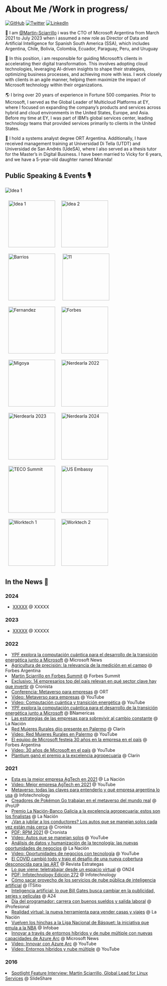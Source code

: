 # About Me /Work in progress/

[![GitHub](https://img.shields.io/badge/GitHub-%40MartinSciarrillo-239a3b.svg)](https://github.com/Martin-Sciarrillo)
[![Twitter](https://img.shields.io/badge/Twitter-%40Acatincho-58a1f2.svg)](https://twitter.com/Acatincho)
[![LinkedIn](https://img.shields.io/badge/Linked-in-0c66c3.svg)](https://www.linkedin.com/in/sciarrillo/)

👋 I am [@Martin-Sciarrillo](https://github.com/Martin-Sciarrillo) i was the CTO of Microsoft Argentina from March 2021 to July 2023 when i assumed a new role as Director of Data and Artificial Intelligence for Spanish South America (SSA), which includes Argentina, Chile, Bolivia, Colombia, Ecuador, Paraguay, Peru, and Uruguay 

🌟 In this position, i am responsible for guiding Microsoft’s clients in accelerating their digital transformation. This involves adopting cloud technologies, leveraging AI-driven insights to shape their strategies, optimizing business processes, and achieving more with less. I work closely with clients in an agile manner, helping them maximize the impact of Microsoft technology within their organizations.

🌎 I bring over 20 years of experience in Fortune 500 companies. Prior to Microsoft, I served as the Global Leader of Multicloud Platforms at EY, where I focused on expanding the company’s products and services across hybrid and cloud environments in the United States, Europe, and Asia. Before my time at EY, I was part of IBM’s global services center, leading technology teams that provided services primarily to clients in the United States.

🚀 I hold a systems analyst degree ORT Argentina. Additionally, I have received management training at Universidad Di Tella (UTDT) and Universidad de San Andrés (UdeSA), where I also served as a thesis tutor for the Master’s in Digital Business. I have been married to Vicky for 6 years, and we have a 5-year-old daughter named Miranda! 





## Public Speaking & Events 🎙️

<img src="Idea 1.jpeg" alt="Idea 1">

<img src="Idea 1.jpeg" alt="Idea 1" style="width: 150px; margin: 10px;"><img src="Idea 2.jpg" alt="Idea 2" style="width: 150px; margin: 10px;"><img src="Barrios.jpg" alt="Barrios" style="width: 150px; margin: 10px;">
<img src="11.jpg" alt="11" style="width: 150px; margin: 10px;"><img src="Fernandez.jpg" alt="Fernandez" style="width: 150px; margin: 10px;"><img src="Forbes.jpg" alt="Forbes" style="width: 150px; margin: 10px;"><img src="Migoya.jpg" alt="Migoya" style="width: 150px; margin: 10px;"><img src="Nerdearla 2022.jpg" alt="Nerdearla 2022" style="width: 150px; margin: 10px;"><img src="Nerdearla 2023.jpg" alt="Nerdearla 2023" style="width: 150px; margin: 10px;"><img src="Nerdearla 2024.jpg" alt="Nerdearla 2024" style="width: 150px; margin: 10px;"><img src="TECO Summit.jpeg" alt="TECO Summit" style="width: 150px; margin: 10px;"><img src="US Embassy.jpg" alt="US Embassy" style="width: 150px; margin: 10px;"><img src="Worktech 1.jpg" alt="Worktech 1" style="width: 150px; margin: 10px;"><img src="worktech 2.jpg" alt="Worktech 2" style="width: 150px; margin: 10px;">

## In the News 📰

### 2024

* [XXXXX](https://www.XXXXX) @ XXXXX

### 2023

* [XXXXX](https://www.XXXXX) @ XXXXX

### 2022

<li><a href="https://news.microsoft.com/es-xl/ypf-explora-la-computacion-cuantica-para-el-desarrollo-de-la-transicion-energetica-junto-a-microsoft/">YPF explora la computación cuántica para el desarrollo de la transición energética junto a Microsoft</a> @ Microsoft News</li>
        <li><a href="https://www.forbesargentina.com/summit/agricultura-precision-relevancia-medicion-campo-n23127">Agricultura de precisión: la relevancia de la medición en el campo</a> @ Forbes Argentina</li>
        <li><a href="https://www.forbessummit.com.ar/ponente/1385/martin-sciarrillo">Martin Sciarrillo en Forbes Summit</a> @ Forbes Summit</li>
        <li><a href="https://www.cronista.com/infotechnology/it-business/exclusivo-14-empresarios-top-del-pais-relevan-en-que-sector-clave-hay-que-invertir/">Exclusivo: 14 empresarios top del país relevan en qué sector clave hay que invertir</a> @ Cronista</li>
        <li><a href="https://campus.ort.edu.ar/articulo/1821217/conferencia-metaverso-para-empresas">Conferencia: Metaverso para empresas</a> @ ORT</li>
        <li><a href="https://youtu.be/XLT4BcYfLjg">Video: Metaverso para empresas</a> @ YouTube</li>
        <li><a href="https://youtu.be/SWnhzcGPRMw">Video: Computación cuántica y transición energética</a> @ YouTube</li>
        <li><a href="https://www.bnamericas.com/es/noticias/ypf-explora-la-computacion-cuantica-para-el-desarrollo-de-la-transicion-energetica-junto-a-microsoft">YPF explora la computación cuántica para el desarrollo de la transición energética junto a Microsoft</a> @ BNamericas</li>
        <li><a href="https://www.lanacion.com.ar/economia/las-estrategias-de-las-empresas-para-sobrevivir-al-cambio-constante-nid12062022/">Las estrategias de las empresas para sobrevivir al cambio constante</a> @ La Nación</li>
        <li><a href="http://www.clarin.com/rural/red-mujeres-rurales-dijo-presente-palermo_0_SalTLWOcni.amp.html">Red Mujeres Rurales dijo presente en Palermo</a> @ Clarín</li>
        <li><a href="https://youtu.be/i1ie3_cNWrA">Video: Red Mujeres Rurales en Palermo</a> @ YouTube</li>
        <li><a href="https://www.forbesargentina.com/liderazgo/el-equipo-microsoft-festeja-30-anos-empresa-pais-n14318">El equipo de Microsoft festeja 30 años en la empresa en el país</a> @ Forbes Argentina</li>
        <li><a href="https://youtu.be/U8_srRQVdk0">Video: 30 años de Microsoft en el país</a> @ YouTube</li>
        <li><a href="https://www.clarin.com/rural/plantium-gano-premio-excelencia-agropecuaria_0_DAYMZTx2g.html">Plantium ganó el premio a la excelencia agropecuaria</a> @ Clarín</li>
 

### 2021

<li><a href="https://www.lanacion.com.ar/economia/campo/esta-es-la-mejor-empresa-agtech-en-2021-nid06122021/">Esta es la mejor empresa AgTech en 2021</a> @ La Nación</li>
<li><a href="https://youtu.be/GNjQBSYsb00">Video: Mejor empresa AgTech en 2021</a> @ YouTube</li>
<li><a href="https://www.infotechnology.com/innovacion/metaverso-todas-las-claves-para-entenderlo-y-que-empresa-argentina-lo-usa/">Metaverso: todas las claves para entenderlo y qué empresa argentina lo usa</a> @ Infotechnology</li>
<li><a href="https://www-iproup-com.cdn.ampproject.org/c/s/www.iproup.com/innovacion/27660-creadores-de-pokemon-go-trabajan-en-el-metaverso-del-mundo-real.amp">Creadores de Pokémon Go trabajan en el metaverso del mundo real</a> @ iProUP</li>
<li><a href="https://www.lanacion.com.ar/economia/campo/premio-la-nacion-banco-galicia-a-la-excelencia-agropecuaria-estos-son-los-finalistas-nid22112021/">Premio La Nación-Banco Galicia a la excelencia agropecuaria: estos son los finalistas</a> @ La Nación</li>
<li><a href="https://www.cronista.com/rpm/mercado/van-a-jubilar-a-los-conductores-los-autos-que-se-manejan-solos-cada-vez-estan-mas-cerca/">¿Van a jubilar a los conductores? Los autos que se manejan solos cada vez están más cerca</a> @ Cronista</li>
<li><a href="http://electronica.cronista.com/rpm/RPM2021.pdf">PDF: RPM 2021</a> @ Cronista</li>
<li><a href="https://youtu.be/bFzRQYrV-dc">Video: Autos que se manejan solos</a> @ YouTube</li>
<li><a href="https://www-lanacion-com-ar.cdn.ampproject.org/c/s/www.lanacion.com.ar/economia/negocios/analisis-de-datos-y-humanizacion-de-la-tecnologia-las-nuevas-oportunidades-de-negocios-nid12102021/?outputType=amp">Análisis de datos y humanización de la tecnología: las nuevas oportunidades de negocios</a> @ La Nación</li>
<li><a href="https://youtu.be/NK8Qp6ZAUgM">Video: Oportunidades de negocios con tecnología</a> @ YouTube</li>
<li><a href="https://www.revistaestrategas.com.ar/contenidos/7779/el-covid-cambi%C3%83%C6%92%C3%82%C2%B3-todo-y-trajo-el-desaf%C3%83%C6%92%C3%82%C2%ADo-de-una-nueva-cobertura-desconocida-para-las-art">El COVID cambió todo y trajo el desafío de una nueva cobertura desconocida para las ART</a> @ Revista Estrategas</li>
<li><a href="https://www.on24.com.ar/vida-ocio/lo-que-viene-teletrabajar-desde-un-espacio-virtual/">Lo que viene: teletrabajar desde un espacio virtual</a> @ ON24</li>
<li><a href="http://electronica.cronista.com/infotechnology/InfotechnologyEdicion272.pdf">PDF: Infotechnology Edición 272</a> @ Infotechnology</li>
<li><a href="https://www.itsitio.com/us/como-sacar-provecho-de-los-servicios-de-nube-publica-de-inteligencia-artificial/">Cómo sacar provecho de los servicios de nube pública de inteligencia artificial</a> @ ITSitio</li>
<li><a href="https://www.a24.com/economia/inteligencia-artificial-que-bill-gates-busca-cambiar-la-publicidad-series-y-peliculas-n862372">Inteligencia artificial: lo que Bill Gates busca cambiar en la publicidad, series y películas</a> @ A24</li>
<li><a href="https://www.iprofesional.com/management/347574-dia-del-programador-carrera-con-buenos-sueldos-y-salida-laboral">Día del programador: carrera con buenos sueldos y salida laboral</a> @ iProfesional</li>
<li><a href="https://www.lanacion.com.ar/economia/negocios/realidad-virtual-la-nueva-herramienta-para-vender-casas-y-viajes-nid14052021/">Realidad virtual: la nueva herramienta para vender casas y viajes</a> @ La Nación</li>
<li><a href="https://www.infobae.com/deportes/2021/05/11/vuelven-los-hinchas-a-la-liga-nacional-de-basquet-la-iniciativa-que-emula-a-la-nba/">Vuelven los hinchas a la Liga Nacional de Básquet: la iniciativa que emula a la NBA</a> @ Infobae</li>
<li><a href="https://news.microsoft.com/es-xl/innovar-a-traves-de-entornos-hibridos-y-de-nube-multiple-con-nuevas-capacidades-de-azure-arc/">Innovar a través de entornos híbridos y de nube múltiple con nuevas capacidades de Azure Arc</a> @ Microsoft News</li>
<li><a href="https://youtu.be/hyVTToYOIBM?t=1198">Video: Innovar con Azure Arc</a> @ YouTube</li>
<li><a href="https://youtu.be/t6hsviug0Tg?t=1346">Video: Entornos híbridos y nube múltiple</a> @ YouTube</li>

### 2016

<li><a href="https://es.slideshare.net/MartinSciarrillo1/spotlight-feature-interview-martin-sciarrillo-global-lead-for-linux-services">Spotlight Feature Interview: Martin Sciarrillo, Global Lead for Linux Services</a> @ SlideShare</li>
    </ul>

